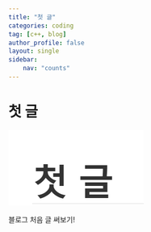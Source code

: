 ```yaml
---
title: "첫 글"
categories: coding
tag: [c++, blog]
author_profile: false
layout: single
sidebar:
    nav: "counts"
---
```




# 첫 글

![image-20240425204354750](/images/2024-04-25-First/image-20240425204354750.png)

블로그 처음 글 써보기!